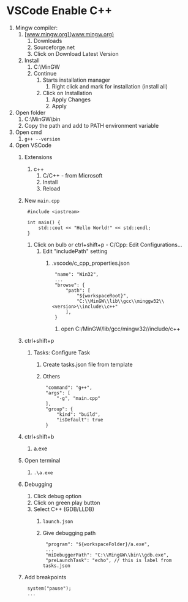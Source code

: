 # VSCode Enable C++ #
1. Mingw compiler:
	1. [www.mingw.org](www.mingw.org)
		1. Downloads
		2. Sourceforge.net
		3. Click on Download Latest Version
	2. Install
		1. C:\MinGW
		2. Continue
			1. Starts installation manager
				1. Right click and mark for installation (install all)
			2. Click on Installation
				1. Apply Changes
				2. Apply
2. Open folder
	1. C:\MinGW\bin
	2. Copy the path and add to PATH environment variable
3. Open cmd
	1. `g++ --version`
4. Open VSCode
	1. Extensions
		1. c++
			1. C/C++ - from Microsoft
			2. Install
			3. Reload
	2. New `main.cpp`

			#include <iostream>
			
			int main() {
				std::cout << "Hello World!" << std::endl;
			}

		1. Click on bulb or ctrl+shift+p - C/Cpp: Edit Configurations...
			1. Edit "includePath" setting
				1. .vscode/c_cpp_properties.json

						"name": "Win32",
						...
						"browse": {
							"path": [
								"${workspaceRoot}",
								"C:\\MinGW\\lib\\gcc\\minggw32\\<version>\\include\\c++"
							],
						}

					1. open C:/MinGW/lib/gcc/mingw32/<version>/include/c++
	3. ctrl+shift+p
		1. Tasks: Configure Task
			1. Create tasks.json file from template
			2. Others

					"command": "g++",
					"args": [
						"-g", "main.cpp"
					],
					"group": {
						"kind": "build",
						"isDefault": true
					}

	4. ctrl+shift+b
		1. a.exe
	5. Open terminal
		1. `.\a.exe`
	6. Debugging
		1. Click debug option
		2. Click on green play button
		3. Select C++ (GDB/LLDB)
			1. `launch.json`
			2. Give debugging path
				
					"program": "${workspaceFolder}/a.exe",
					...
					"miDebuggerPath": "C:\\MingGW\\bin\\gdb.exe",
					"preLaunchTask": "echo", // this is label from tasks.json

	7. Add breakpoints

			system("pause");
			...
					

